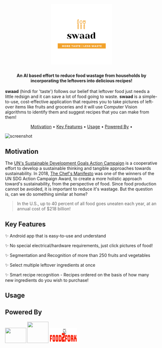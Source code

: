 <h1 align="center">
  <br>
  <img src="assets/swaad.png" alt="swaad" width="200">
</h1>

<h4 align="center">An AI based effort to reduce food wastage from households by incorporating the leftovers into delicious recipes!</h4>

__swaad__ (hindi for 'taste') follows our belief that leftover food just needs a little redsign and it can save a lot of food going to waste. __swaad__ is a simple-to-use, cost-effective application that requires you to take pictures of left-over items like fruits and groceries and it will use Computer Vision algorithms to identify them and suggest recipes that you can make from them!

<p align="center">
  <a href="#motivation">Motivation</a> •
  <a href="#key-features">Key Features</a> •
    <a href="#usage">Usage</a> •
  <a href="#powered-by">Powered By</a> •
</p>

![screenshot](https://raw.githubusercontent.com/amitmerchant1990/electron-markdownify/master/app/img/markdownify.gif)

## Motivation

The [UN's Sustainable Development Goals Action Campaign](https://sdgactioncampaign.org/) is a cooperative effort to develop a sustainable thinking and tangible approaches towards sustainability. In 2018, [The Chef's Manifesto](http://www.sdg2advocacyhub.org/chefmanifesto) was one of the winners of the UN SDG Action Campaign Award, to create a more holistic approach toward's sustainability, from the perspective of food. Since food production cannot be avoided, it is important to reduce it's wastage. But the question is, can we do something similar at home? 

> In the U.S., up to 40 percent of all food goes uneaten each year, at an annual cost of $218 billion!

## Key Features

:sparkles: Android app that is easy-to-use and understand

:sparkles: No special electrical/hardware requirements, just click pictures of food!

:sparkles: Segmentation and Recognition of more than 250 fruits and vegetables

:sparkles: Select multiple leftover ingredients at once

:sparkles: Smart recipe recognition - Recipes ordered on the basis of how many new ingredients do you wish to purchase!

## Usage

## Powered By

<h5>
  <img src="https://abacusinsights.com/wp-content/uploads/2019/07/logo-AWS.png" width="70" height="50" />
   <img src="https://user-images.githubusercontent.com/20749736/29601283-58be7ef6-87f8-11e7-82b5-0bfe982044d2.png" width="70" height="70" />
   <img src="assets/food2fork.png" width="90" height="50" />
 </h5>
